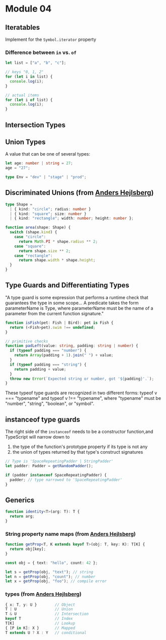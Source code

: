 # Module 04

## Iteratables

Implement for the `Symbol.iterator` property

### Difference between `in` vs. `of`

```typescript
let list = ["a", "b", "c"];

// keys "0, 1, 2"
for (let i in list) {
  console.log(i);
}

// actual items
for (let i of list) {
  console.log(i);
}
```

## Intersection Types

## Union Types

A value that can be one of several types:

```typescript
let age: number | string = 27;
age = "27";

type Env = "dev" | "stage" | "prod";
```

## Discriminated Unions (from [Anders Hejlsberg](https://www.youtube.com/watch?v=ET4kT88JRXs))

```typescript
type Shape =
  | { kind: "circle"; radius: number }
  | { kind: "square"; size: number }
  | { kind: "rectangle"; width: number; height: number };

function area(shape: Shape) {
  switch (shape.kind) {
    case "circle":
      return Math.PI * shape.radius ** 2;
    case "square":
      return shape.size ** 2;
    case "rectangle":
      return shape.width * shape.height;
  }
}
```

## Type Guards and Differentiating Types

"A type guard is some expression that performs a runtime check that guarantees the type in some scope... A predicate takes the form parameterName is Type, where parameterName must be the name of a parameter from the current function signature."

```typescript
function isFish(pet: Fish | Bird): pet is Fish {
  return (<Fish>pet).swim !== undefined;
}

// primitive checks
function padLeft(value: string, padding: string | number) {
  if (typeof padding === "number") {
    return Array(padding + 1).join(" ") + value;
  }
  if (typeof padding === "string") {
    return padding + value;
  }
  throw new Error(`Expected string or number, got '${padding}'.`);
}
```

These typeof type guards are recognized in two different forms: typeof v === "typename" and typeof v !== "typename", where "typename" must be "number", "string", "boolean", or "symbol".

## instanceof type guards

The right side of the `instanceof` needs to be a constructor function,and TypeScript will narrow down to

1. the type of the function's prototype property if its type is not any
1. the union of types returned by that type's construct signatures

```typescript
// Type is 'SpaceRepeatingPadder | StringPadder'
let padder: Padder = getRandomPadder();

if (padder instanceof SpaceRepeatingPadder) {
  padder; // type narrowed to 'SpaceRepeatingPadder'
}
```

## Generics

```typescript
function identity<T>(arg: T): T {
  return arg;
}
```

### String property name maps (from [Anders Hejlsberg](https://www.youtube.com/watch?v=ET4kT88JRXs))

```typescript
function getProp<T, K extends keyof T>(obj: T, key: K): T[K] {
  return obj[key];
}

const obj = { text: "hello", count: 42 };

let s = getProp(obj, "text"); // string
let n = getProp(obj, "count"); // number
let x = getProp(obj, "foo"); // compile error
```

### types (from [Anders Hejlsberg](https://www.youtube.com/watch?v=ET4kT88JRXs))

```typescript
{ x: T, y: U }        // Object
T | U                 // Union
T & U                 // Intersection
keyof T               // Index
T[K]                  // Lookup
{ [P in K]: X }       // Mapped
T extends U ? X : Y   // conditional
```
